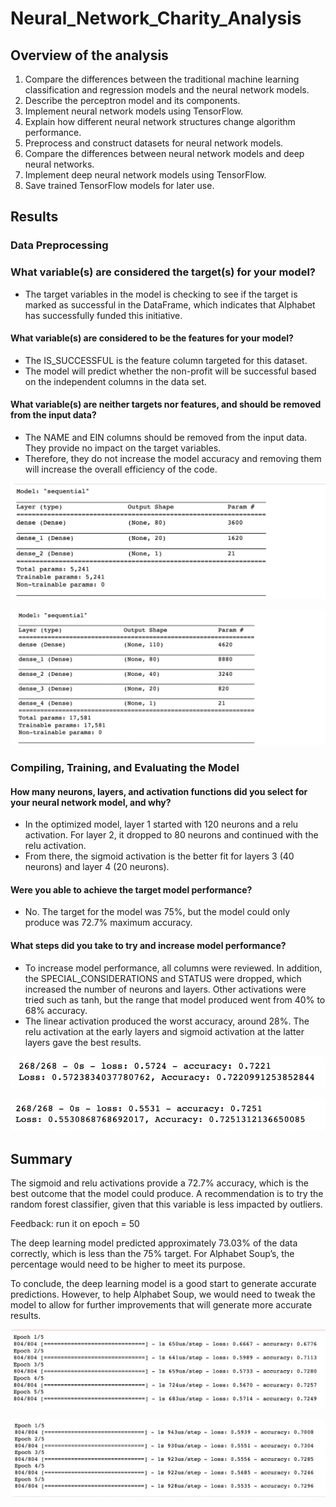 # Neural_Network_Charity_Analysis

## Overview of the analysis

  1.  Compare the differences between the traditional machine learning classification and regression models and the neural network models.
  2.  Describe the perceptron model and its components.
  3.  Implement neural network models using TensorFlow.
  4.  Explain how different neural network structures change algorithm performance.
  5.  Preprocess and construct datasets for neural network models.
  6.  Compare the differences between neural network models and deep neural networks.
  7.  Implement deep neural network models using TensorFlow.
  8.  Save trained TensorFlow models for later use.

## Results

  ### Data Preprocessing
   ### What variable(s) are considered the target(s) for your model?
   
   *  The target variables in the model is checking to see if the target is marked as successful in the DataFrame, which indicates that Alphabet has successfully funded this initiative.
    
   #### What variable(s) are considered to be the features for your model?
   
   *  The IS_SUCCESSFUL is the feature column targeted for this dataset.
   *  The model will predict whether the non-profit will be successful based on the independent columns in the data set.
    
   #### What variable(s) are neither targets nor features, and should be removed from the input data?
   
   *  The NAME and EIN columns should be removed from the input data. They provide no impact on the target variables.
   *  Therefore, they do not increase the model accuracy and removing them will increase the overall efficiency of the code.
   
   ![This is an image](https://github.com/Stookhy/Neural_Network_Charity_Analysis/blob/main/Resources/Model.png?raw=true)
   
   ![This is an image](https://github.com/Stookhy/Neural_Network_Charity_Analysis/blob/main/Resources/Optimize%20the%20Model.png?raw=true)
  
  ### Compiling, Training, and Evaluating the Model
   #### How many neurons, layers, and activation functions did you select for your neural network model, and why?
   
   *  In the optimized model, layer 1 started with 120 neurons and a relu activation. For layer 2, it dropped to 80 neurons and continued with the relu activation. 
   *  From there, the sigmoid activation is the better fit for layers 3 (40 neurons) and layer 4 (20 neurons).
    
   #### Were you able to achieve the target model performance?
   
   *  No. The target for the model was 75%, but the model could only produce was 72.7% maximum accuracy.
    
   #### What steps did you take to try and increase model performance?
   
   *  To increase model performance, all columns were reviewed. In addition, the SPECIAL_CONSIDERATIONS and STATUS were dropped, which increased the number of neurons and layers. Other activations were tried such as tanh, but the range that model produced went from 40% to 68% accuracy. 
   *  The linear activation produced the worst accuracy, around 28%. The relu activation at the early layers and sigmoid activation at the latter layers gave the best results.

![This is an image](https://github.com/Stookhy/Neural_Network_Charity_Analysis/blob/main/Resources/Alphabet%20Soup%20Charity%20.png?raw=true)

![This is an image](https://github.com/Stookhy/Neural_Network_Charity_Analysis/blob/main/Resources/Alphabet%20Soup%20Optimization.png?raw=true)

## Summary

   The sigmoid and relu activations provide a 72.7% accuracy, which is the best outcome that the model could produce. A recommendation is to try the random forest classifier, given that this variable is less impacted by outliers.

   Feedback: run it on epoch = 50

   The deep learning model predicted approximately 73.03% of the data correctly, which is less than the 75% target. For Alphabet Soup’s, the percentage would need to be higher to meet its purpose.

   To conclude, the deep learning model is a good start to generate accurate predictions. However, to help Alphabet Soup, we would need to tweak the model to allow for further improvements that will generate more accurate results.
   
![This is an image](https://github.com/Stookhy/Neural_Network_Charity_Analysis/blob/main/Resources/Fit%20Model%201.png?raw=true)

![This is an image](https://github.com/Stookhy/Neural_Network_Charity_Analysis/blob/main/Resources/Fit%20Model%202.png?raw=true)
